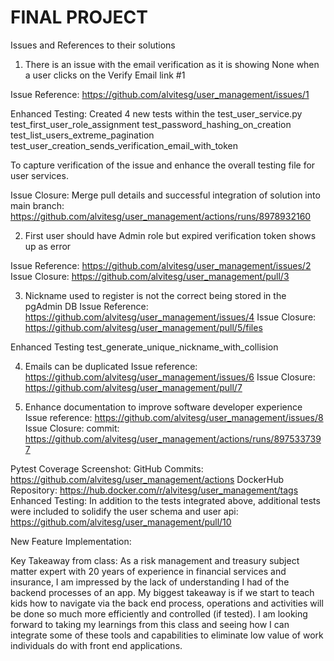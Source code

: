# FINAL PROJECT

Issues and References to their solutions
1. There is an issue with the email verification as it is showing None when a user clicks on the Verify Email link #1

Issue Reference: https://github.com/alvitesg/user_management/issues/1

Enhanced Testing: Created 4 new tests within the test_user_service.py
test_first_user_role_assignment
test_password_hashing_on_creation
test_list_users_extreme_pagination
test_user_creation_sends_verification_email_with_token

To capture verification of the issue and enhance the overall testing file for user services.

Issue Closure: 
Merge pull details and successful integration of solution into main branch: https://github.com/alvitesg/user_management/actions/runs/8978932160

2.  First user should have Admin role but expired verification token shows up as error 

Issue Reference: https://github.com/alvitesg/user_management/issues/2
Issue Closure: https://github.com/alvitesg/user_management/pull/3

3. Nickname used to register is not the correct being stored in the pgAdmin DB
Issue Reference: https://github.com/alvitesg/user_management/issues/4
Issue Closure: https://github.com/alvitesg/user_management/pull/5/files

Enhanced Testing
test_generate_unique_nickname_with_collision

4. Emails can be duplicated
Issue reference: https://github.com/alvitesg/user_management/issues/6
Issue Closure: https://github.com/alvitesg/user_management/pull/7

5. Enhance documentation to improve software developer experience
Issue reference: https://github.com/alvitesg/user_management/issues/8
Issue Closure: commit: https://github.com/alvitesg/user_management/actions/runs/8975337397

Pytest Coverage Screenshot: 
GitHub Commits: https://github.com/alvitesg/user_management/actions
DockerHub Repository: https://hub.docker.com/r/alvitesg/user_management/tags
Enhanced Testing: In addition to the tests integrated above, additional tests were included to solidify the user schema and user api: https://github.com/alvitesg/user_management/pull/10

New Feature Implementation:

Key Takeaway from class:
As a risk management and treasury subject matter expert with 20 years of experience in financial services and insurance, I am impressed by the lack of understanding I had of the backend processes of an app. My biggest takeaway is if we start to teach kids how to navigate via the back end process, operations and activities will be done so much more efficiently and controlled (if tested). I am looking forward to taking my learnings from this class and seeing how I can integrate some of these tools and capabilities to eliminate low value of work individuals do with front end applications.
